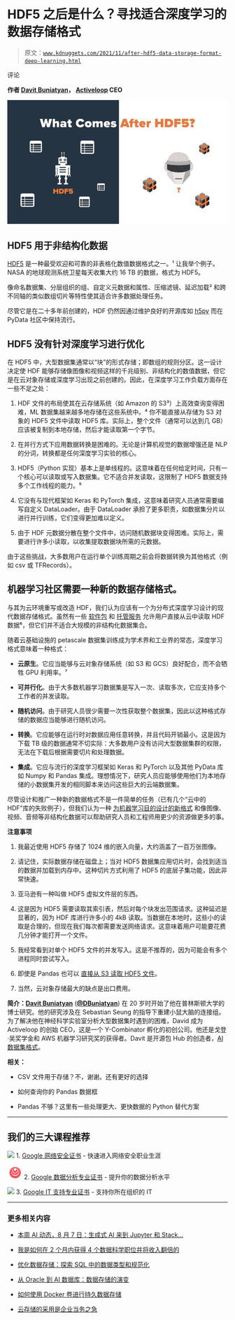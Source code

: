# HDF5 之后是什么？寻找适合深度学习的数据存储格式

> 原文：[`www.kdnuggets.com/2021/11/after-hdf5-data-storage-format-deep-learning.html`](https://www.kdnuggets.com/2021/11/after-hdf5-data-storage-format-deep-learning.html)

评论

**作者 [Davit Buniatyan](https://www.linkedin.com/in/davidbuniatyan/)， [Activeloop](https://www.activeloop.ai/) CEO**

![图](img/f6d6b0c47c1b4214e1b277a09812ab39.png)

## HDF5 用于非结构化数据

[HDF5](https://www.hdfgroup.org/solutions/hdf5/) 是一种最受欢迎和可靠的非表格化数值数据格式之一。¹ 让我举个例子。NASA 的地球观测系统卫星每天收集大约 16 TB 的数据，格式为 HDF5。

像命名数据集、分层组织的组、自定义元数据和属性、压缩滤镜、延迟加载² 和跨不同轴的类似数组切片等特性使其适合许多数据处理任务。

尽管它是在二十多年前创建的，HDF 仍然因通过维护良好的开源库如 [h5py](https://docs.h5py.org/en/stable/quick.html) 而在 PyData 社区中保持流行。

## HDF5 没有针对深度学习进行优化

在 HDF5 中，大型数据集通常以“块”的形式存储；即数组的规则分区。这一设计决定使 HDF 能够存储像图像和视频这样的千兆级别、非结构化的数值数据，但它是在云对象存储或深度学习出现之前创建的。因此，在深度学习工作负载方面存在一些不足之处：

1.  HDF 文件的布局使其在云存储系统（如 Amazon 的 S3³）上高效查询变得困难，ML 数据集越来越多地存储在这些系统中。⁴ 你不能直接从存储为 S3 对象的 HDF5 文件中读取 HDF5 库。实际上，整个文件（通常可以达到几 GB）应该被复制到本地存储，然后才能读取第一个字节。

1.  在并行方式下应用数据转换是困难的。无论是计算机视觉的数据增强还是 NLP 的分词，转换都是任何深度学习实验的核心。

1.  HDF5（Python 实现）基本上是单线程的。这意味着在任何给定时间，只有一个核心可以读取或写入数据集。它不适合并发读取，这限制了 HDF5 数据支持多个工作线程的能力。⁵

1.  它没有与现代框架如 Keras 和 PyTorch 集成，这意味着研究人员通常需要编写自定义 DataLoader。由于 DataLoader 承担了更多职责，如数据集分片以进行并行训练，它们变得更加难以定义。

1.  由于 HDF 元数据分散在整个文件中，访问随机数据块变得困难。实际上，需要进行许多小读取，以收集提取数据块所需的元数据。

由于这些挑战，大多数用户在运行单个训练周期之前会将数据转换为其他格式（例如 csv 或 TFRecords）。

## 机器学习社区需要一种新的数据存储格式。

与其为云环境重写或改造 HDF，我们认为应该有一个为分布式深度学习设计的现代数据存储格式。虽然有一些 [软件包](https://github.com/HDFGroup/h5pyd) 和 [托管服务](https://www.hdfgroup.org/solutions/highly-scalable-data-service-hsds/) 允许用户直接从云中读取 HDF 数据⁶，但它们并不适合大规模的非结构化数据集合。

随着云基础设施的 petascale 数据集训练成为学术界和工业界的常态，深度学习格式意味着一种格式：

+   **云原生**。它应当能够与云对象存储系统（如 S3 和 GCS）良好配合，而不会牺牲 GPU 利用率。⁷

+   **可并行化**。由于大多数机器学习数据集是写入一次、读取多次，它应支持多个工作者的并发读取。

+   **随机访问**。由于研究人员很少需要一次性获取整个数据集，因此以这种格式存储的数据应当能够进行随机访问。

+   **转换**。它应能够在运行时对数据应用任意转换，并且代码开销最小。这是因为下载 TB 级的数据通常不切实际：大多数用户没有访问大型数据集群的权限，无法在下载后根据需要切片和处理数据。

+   **集成**。它应与流行的深度学习框架如 Keras 和 PyTorch 以及其他 PyData 库如 Numpy 和 Pandas 集成。理想情况下，研究人员应能够使用他们为本地存储的小数据集开发的相同脚本来访问这些巨大的云端数据集。

尽管设计和推广一种新的数据格式不是一件简单的任务（已有几个“云中的 HDF”库的失败例子），但我们认为一种 [为机器学习目的设计的新格式](https://github.com/activeloopai/Hub) 和像图像、视频、音频等非结构化数据可以帮助研究人员和工程师用更少的资源做更多的事。

**注意事项**

1.  我最近使用 HDF5 存储了 1024 维的嵌入向量，大约涵盖了一百万张图像。

1.  请记住，实际数据存储在磁盘上；当对 HDF5 数据集应用切片时，会找到适当的数据并加载到内存中。这种切片方式利用了 HDF5 的底层子集功能，因此非常快速。

1.  亚马逊有一种叫做 HDF5 虚拟文件层的东西。

1.  这是因为 HDF5 需要读取其索引表，然后对每个块发出范围请求。这种延迟是显著的，因为 HDF 库进行许多小的 4kB 读取。当数据在本地时，这些小的读取是合理的，但现在我们每次都需要发送网络请求。这意味着用户可能要花费几分钟才能打开一个文件。

1.  我经常看到对单个 HDF5 文件的并发写入。这是不推荐的，因为可能会有多个进程同时尝试写入。

1.  即使是 Pandas 也可以 [直接从 S3 读取 HDF5 文件](https://pandas.pydata.org/pandas-docs/stable/reference/api/pandas.read_hdf.html)。

1.  当然，云对象存储最大的缺点是出口费用。

**简介：[Davit Buniatyan](https://www.linkedin.com/in/davidbuniatyan/)** (**[@DBuniatyan](https://twitter.com/dbuniatyan)**) 在 20 岁时开始了他在普林斯顿大学的博士研究。他的研究涉及在 Sebastian Seung 的指导下重建小鼠大脑的连接组。为了解决他在神经科学实验室分析大型数据集时遇到的困难，David 成为 Activeloop 的创始 CEO，这是一个 Y-Combinator 孵化的初创公司。他还是戈登·吴奖学金和 AWS 机器学习研究奖的获得者。Davit 是开源包 Hub 的创造者，[AI 数据集格式](https://github.com/activeloopai/Hub)。

**相关：**

+   CSV 文件用于存储？不，谢谢。还有更好的选择

+   如何查询你的 Pandas 数据框

+   Pandas 不够？这里有一些处理更大、更快数据的 Python 替代方案

* * *

## 我们的三大课程推荐

![](img/0244c01ba9267c002ef39d4907e0b8fb.png) 1\. [Google 网络安全证书](https://www.kdnuggets.com/google-cybersecurity) - 快速进入网络安全职业生涯

![](img/e225c49c3c91745821c8c0368bf04711.png) 2\. [Google 数据分析专业证书](https://www.kdnuggets.com/google-data-analytics) - 提升你的数据分析水平

![](img/0244c01ba9267c002ef39d4907e0b8fb.png) 3\. [Google IT 支持专业证书](https://www.kdnuggets.com/google-itsupport) - 支持你所在组织的 IT

* * *

### 更多相关内容

+   [本周 AI 动态，8 月 7 日：生成式 AI 来到 Jupyter 和 Stack…](https://www.kdnuggets.com/2023/mm/this-week-ai-2023-08-07.html)

+   [我是如何在 2 个月内获得 4 个数据科学职位并将收入翻倍的](https://www.kdnuggets.com/2021/01/data-science-offers-doubled-income-2-months.html)

+   [优化数据存储：探索 SQL 中的数据类型和规范化](https://www.kdnuggets.com/optimizing-data-storage-exploring-data-types-and-normalization-in-sql)

+   [从 Oracle 到 AI 数据库：数据存储的演变](https://www.kdnuggets.com/2022/02/oracle-databases-ai-evolution-data-storage.html)

+   [如何使用 Docker 卷进行持久数据存储](https://www.kdnuggets.com/how-to-use-docker-volumes-for-persistent-data-storage)

+   [云存储的采用是企业当务之急](https://www.kdnuggets.com/2022/02/cloud-storage-adoption-need-hour-business.html)
